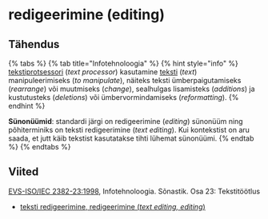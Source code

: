# redigeerimine \(editing\)

## Tähendus

{% tabs %}
{% tab title="Infotehnoloogia" %}
{% hint style="info" %}
[tekstiprotsessori](tekstiprotsessor-text-processor.md) \(_text processor_\) kasutamine [teksti](tekst-text.md) \(_text_\) manipuleerimiseks \(_to manipulate_\), näiteks teksti ümberpaigutamiseks \(_rearrange_\) või muutmiseks \(_change_\), sealhulgas lisamisteks \(_additions_\) ja kustutusteks \(_deletions_\) või ümbervormindamiseks \(_reformatting_\).
{% endhint %}

**Sünonüümid**: standardi järgi on redigeerimine \(_editing_\) sünonüüm ning põhiterminiks on teksti redigeerimine \(_text editing_\). Kui kontekstist on aru saada, et jutt käib tekstist kasutatakse tihti lühemat sünonüümi.
{% endtab %}
{% endtabs %}

## Viited

[EVS-ISO/IEC 2382-23:1998](https://www.evs.ee/et/evs-iso-iec-2382-23-1998), Infotehnoloogia. Sõnastik. Osa 23: Tekstitöötlus

* [teksti redigeerimine, redigeerimine \(_text editing, editing_\)](https://www.eki.ee/dict/its/index.cgi?Q=D4D0D06E-6C03-1014-88DC-FC5F0DBED45A&F=GUID&C01=1&C02=0&C10=1)

